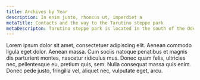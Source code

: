 ```yaml
---
title: Archives by Year
description: In enim justo, rhoncus ut, imperdiet a
metaTitle: Contacts and the way to the Tarutino steppe park
metaDescripton: Tarutino steppe park is located in the south of the Odessa region, you can get here by personal transport along the specified route, as well as by public bus.
---
```

Lorem ipsum dolor sit amet, consectetuer adipiscing elit. Aenean commodo ligula eget dolor. Aenean massa. Cum sociis natoque penatibus et magnis dis parturient montes, nascetur ridiculus mus. Donec quam felis, ultricies nec, pellentesque eu, pretium quis, sem. Nulla consequat massa quis enim. Donec pede justo, fringilla vel, aliquet nec, vulputate eget, arcu.

